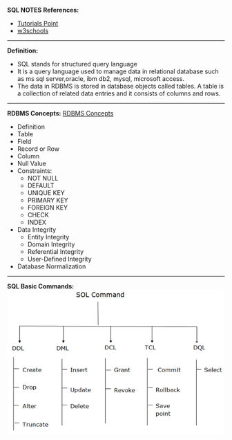 **SQL NOTES**
**References:**
- [Tutorials Point](https://www.tutorialspoint.com/sql/index.htm)
- [w3schools](https://www.w3schools.com/sql/sql_intro.asp)
---
**Definition:**
- SQL stands for structured query language
- It is a query language used to manage data in relational database such as ms sql server,oracle, ibm db2, mysql, microsoft access.
- The data in RDBMS is stored in database objects called tables. A table is a collection of related data entries and it consists of columns and rows.

---
**RDBMS Concepts:**
[RDBMS Concepts](https://www.tutorialspoint.com/sql/sql-rdbms-concepts.htm)
- Definition
- Table
- Field
- Record or Row
- Column
- Null Value
- Constraints:
    - NOT NULL
    - DEFAULT
    - UNIQUE KEY
    - PRIMARY KEY
    - FOREIGN KEY
    - CHECK
    - INDEX
- Data Integrity
    - Entity Integrity
    - Domain Integrity
    - Referential Integrity
    - User-Defined Integrity
- Database Normalization
---
**SQL Basic Commands:**
![SQL Commands](image.png)
